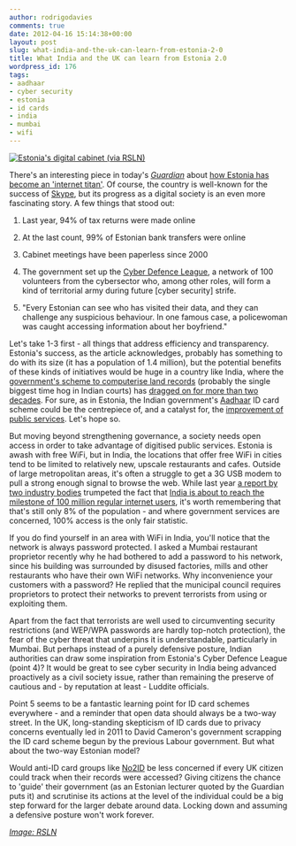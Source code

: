 ```yaml
---
author: rodrigodavies
comments: true
date: 2012-04-16 15:14:38+00:00
layout: post
slug: what-india-and-the-uk-can-learn-from-estonia-2-0
title: What India and the UK can learn from Estonia 2.0
wordpress_id: 176
tags:
- aadhaar
- cyber security
- estonia
- id cards
- india
- mumbai
- wifi
---
```


[![Estonia's digital cabinet (via RSLN)](http://rodrigodavies.com/blog/wp-content/uploads/2012/04/5772522729_589fe7240a_z11.jpg)](http://rodrigodavies.com/blog/wp-content/uploads/2012/04/5772522729_589fe7240a_z11.jpg)

There's an interesting piece in today's [_Guardian_](http://www.guardian.co.uk) about [how Estonia has become an 'internet titan'](http://www.guardian.co.uk/technology/2012/apr/15/estonia-ussr-shadow-internet-titan). Of course, the country is well-known for the success of [Skype](http://en.wikipedia.org/wiki/Skype), but its progress as a digital society is an even more fascinating story. A few things that stood out:

1. Last year, 94% of tax returns were made online

2. At the last count, 99% of Estonian bank transfers were online

3. Cabinet meetings have been paperless since 2000

4. The government set up the [Cyber Defence League](https://www.eesti.ee/eng/riigikaitse/eesti_kaitsejoud/kaitsevagi), a network of 100 volunteers from the cybersector who, among other roles, will form a kind of territorial army during future [cyber security] strife.

5. "Every Estonian can see who has visited their data, and they can challenge any suspicious behaviour. In one famous case, a policewoman was caught accessing information about her boyfriend."

Let's take 1-3 first - all things that address efficiency and transparency. Estonia's success, as the article acknowledges, probably has something to do with its size (it has a population of 1.4 million), but the potential benefits of these kinds of initiatives would be huge in a country like India, where the [government's scheme to computerise land records](http://india.gov.in/landrecords/index.php) (probably the single biggest time hog in Indian courts) has [dragged on for more than two decades](http://www.financialexpress.com/news/rural-india-lags-in-land-records-computerisation/317334/0). For sure, as in Estonia, the Indian government's [Aadhaar](http://uidai.gov.in/) ID card scheme could be the centrepiece of, and a catalyst for, the [improvement of public services](http://www.economist.com/node/21536978). Let's hope so.

But moving beyond strengthening governance, a society needs open access in order to take advantage of digitised public services. Estonia is awash with free WiFi, but in India, the locations that offer free WiFi in cities tend to be limited to relatively new, upscale restaurants and cafes. Outside of large metropolitan areas, it's often a struggle to get a 3G USB modem to pull a strong enough signal to browse the web. While last year [a report by two industry bodies](http://www.iamai.in/rsh_pay.aspx?rid=C4kbdd8VUJo=) trumpeted the fact that [India is about to reach the milestone of 100 million regular internet users](http://timesofindia.indiatimes.com/tech/news/internet/121m-internet-users-in-India-by-2011-end-Report/articleshow/10641973.cms), it's worth remembering that that's still only 8% of the population - and where government services are concerned, 100% access is the only fair statistic.

If you do find yourself in an area with WiFi in India, you'll notice that the network is always password protected. I asked a Mumbai restaurant proprietor recently why he had bothered to add a password to his network, since his building was surrounded by disused factories, mills and other restaurants who have their own WiFi networks. Why inconvenience your customers with a password? He replied that the municipal council requires proprietors to protect their networks to prevent terrorists from using or exploiting them.

Apart from the fact that terrorists are well used to circumventing security restrictions (and WEP/WPA passwords are hardly top-notch protection), the fear of the cyber threat that underpins it is understandable, particularly in Mumbai. But perhaps instead of a purely defensive posture, Indian authorities can draw some inspiration from Estonia's Cyber Defence League (point 4)? It would be great to see cyber security in India being advanced proactively as a civil society issue, rather than remaining the preserve of cautious and - by reputation at least - Luddite officials.

Point 5 seems to be a fantastic learning point for ID card schemes everywhere - and a reminder that open data should always be a two-way street. In the UK, long-standing skepticism of ID cards due to privacy concerns eventually led in 2011 to David Cameron's government scrapping the ID card scheme begun by the previous Labour government. But what about the two-way Estonian model?

Would anti-ID card groups like [No2ID](http://www.no2id.net/) be less concerned if every UK citizen could track when their records were accessed? Giving citizens the chance to 'guide' their government (as an Estonian lecturer quoted by the Guardian puts it) and scrutinise its actions at the level of the individual could be a big step forward for the larger debate around data. Locking down and assuming a defensive posture won't work forever.

[_Image: RSLN_](http://www.flickr.com/photos/59067177@N08/)
